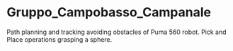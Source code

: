 # Gruppo_Campobasso_Campanale
Path planning and tracking avoiding obstacles of Puma 560 robot. Pick and Place operations grasping a sphere.
